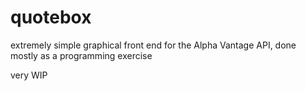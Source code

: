 # quotebox
extremely simple graphical front end for the Alpha Vantage API, done mostly as a programming exercise

very WIP
